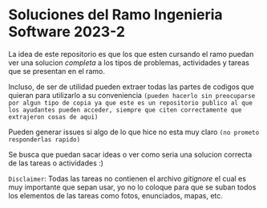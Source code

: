 # Soluciones del Ramo Ingenieria Software 2023-2
La idea de este repositorio es que los que esten cursando el ramo puedan ver una solucion *completa* a los tipos de problemas, actividades y tareas que se presentan en el ramo.

 Incluso, de ser de utilidad pueden extraer todas las partes de codigos que quieran para utilizarlo a su conveniencia `(pueden hacerlo sin preocuparse por algun tipo de copia ya que este es un repositorio publico al que los ayudantes pueden acceder, siempre que citen correctamente que extrajeron cosas de aqui)`

Pueden generar issues si algo de lo que hice no esta muy claro `(no prometo responderlas rapido)`

Se busca que puedan sacar ideas o ver como seria una solucion correcta de las tareas o actividades :)


`Disclaimer`: Todas las tareas no contienen el archivo *gitignore* el cual es muy importante que sepan usar, yo no lo coloque para que se suban todos los elementos de las tareas como fotos, enunciados, mapas, etc.
